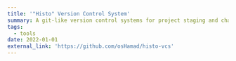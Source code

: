 ```yaml
---
title: '"Histo" Version Control System'
summary: A git-like version control systems for project staging and change retrievals
tags:
  - tools
date: 2022-01-01
external_link: 'https://github.com/osHamad/histo-vcs'
---
```

